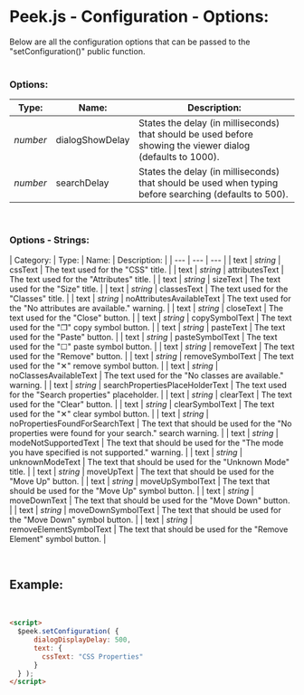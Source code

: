 # Peek.js - Configuration - Options:

Below are all the configuration options that can be passed to the "setConfiguration()" public function.
<br>
<br>


### Options:

| Type: | Name: | Description: |
| --- | --- | --- |
| *number* | dialogShowDelay | States the delay (in milliseconds) that should be used before showing the viewer dialog (defaults to 1000). |
| *number* | searchDelay | States the delay (in milliseconds) that should be used when typing before searching (defaults to 500). |

<br/>


### Options - Strings:

| Category: | Type: | Name: | Description: |
| --- | --- | --- |
| text | *string* | cssText | The text used for the "CSS" title. |
| text | *string* | attributesText | The text used for the "Attributes" title. |
| text | *string* | sizeText | The text used for the "Size" title. |
| text | *string* | classesText | The text used for the "Classes" title. |
| text | *string* | noAttributesAvailableText | The text used for the "No attributes are available." warning. |
| text | *string* | closeText | The text used for the "Close" button. |
| text | *string* | copySymbolText | The text used for the "❐" copy symbol button. |
| text | *string* | pasteText | The text used for the "Paste" button. |
| text | *string* | pasteSymbolText | The text used for the "☐" paste symbol button. |
| text | *string* | removeText | The text used for the "Remove" button. |
| text | *string* | removeSymbolText | The text used for the "✕" remove symbol button. |
| text | *string* | noClassesAvailableText | The text used for the "No classes are available." warning. |
| text | *string* | searchPropertiesPlaceHolderText | The text used for the "Search properties" placeholder. |
| text | *string* | clearText | The text used for the "Clear" button. |
| text | *string* | clearSymbolText | The text used for the "✕" clear symbol button. |
| text | *string* | noPropertiesFoundForSearchText | The text that should be used for the "No properties were found for your search." search warning. |
| text | *string* | modeNotSupportedText | The text that should be used for the "The mode you have specified is not supported." warning. |
| text | *string* | unknownModeText | The text that should be used for the "Unknown Mode" title. |
| text | *string* | moveUpText | The text that should be used for the "Move Up" button. |
| text | *string* | moveUpSymbolText | The text that should be used for the "Move Up" symbol button. |
| text | *string* | moveDownText | The text that should be used for the "Move Down" button. |
| text | *string* | moveDownSymbolText | The text that should be used for the "Move Down" symbol button. |
| text | *string* | removeElementSymbolText | The text that should be used for the "Remove Element" symbol button. |

<br/>


## Example:
<br/>

```markdown
<script> 
  $peek.setConfiguration( {
      dialogDisplayDelay: 500,
      text: {
        cssText: "CSS Properties"
      }
  } );
</script>
```